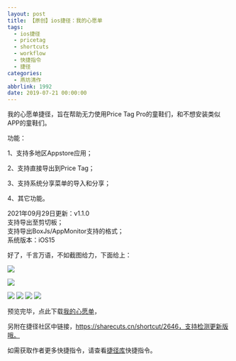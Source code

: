 ```yaml
---
layout: post
title: 【原创】ios捷径：我的心愿单
tags:
  - ios捷径
  - pricetag
  - shortcuts
  - workflow
  - 快捷指令
  - 捷径
categories:
  - 燕坊清作
abbrlink: 1992
date: 2019-07-21 00:00:00
---
```


我的心愿单捷径，旨在帮助无力使用Price Tag Pro的童鞋们，和不想安装类似APP的童鞋们。

功能：


1、支持多地区Appstore应用；


2、支持直接导出到Price Tag；

3、支持系统分享菜单的导入和分享；

4、其它功能。

<!-- more -->

2021年09月29日更新：v1.1.0  
支持导出至剪切板；  
支持导出BoxJs/AppMonitor支持的格式；  
<span class="has-inline-color has-luminous-vivid-orange-color">系统版本：iOS15</span>


好了，千言万语，不如截图给力，下面给上：

![](http://image.bmqy.net/wp-content/uploads/2019/07/A97F2B1E-366E-4CA8-A445-C23FA256CC71.jpeg)

![](http://image.bmqy.net/wp-content/uploads/2019/07/img_0080-5.jpg)

![](http://image.bmqy.net/wp-content/uploads/2019/07/24C1FC53-6FAE-4FFC-96E9-B0521032682C.jpeg)
![](http://image.bmqy.net/wp-content/uploads/2019/07/750D1925-9133-4AD3-AD6A-1CD2F9F20ACD-576x1024.jpeg)
![](http://image.bmqy.net/wp-content/uploads/2019/07/img_0083-1-2.jpg)
![](http://image.bmqy.net/wp-content/uploads/2019/07/ACD1FB2C-6A94-4392-9FD3-8AB267485BC3.jpeg)


预览完毕，点此下载[我的心愿单](https://www.icloud.com/shortcuts/aa3e472bde9e43f4bd4510ce2561d860)，


另附在捷径社区中链接，https://sharecuts.cn/shortcut/2646，支持检测更新版哦。

如需获取作者更多快捷指令，请查看[捷径库](https://www.bmqy.net/2342.html)快捷指令。
